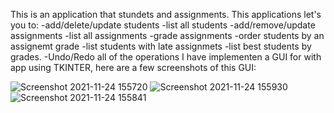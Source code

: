 This is an application that stundets and assignments.
This applications let's you to:
  -add/delete/update students
  -list all students
  -add/remove/update assignments
  -list all assignments
  -grade assignments
  -order students by an assignemt grade
  -list students with late assignmets
  -list best students by grades.
  -Undo/Redo all of the operations
I have implementen a GUI for with app using TKINTER, here are a few screenshots of this GUI:

![Screenshot 2021-11-24 155720](https://user-images.githubusercontent.com/72079607/143253138-d2cc6c05-bda8-47c5-b80c-f0015ed053c0.png)
![Screenshot 2021-11-24 155930](https://user-images.githubusercontent.com/72079607/143253141-8bcf29a5-cea1-4873-8f22-6fd42df847d6.png)
![Screenshot 2021-11-24 155841](https://user-images.githubusercontent.com/72079607/143253143-08a825bf-199e-47f2-9103-e875f2bee4aa.png)
